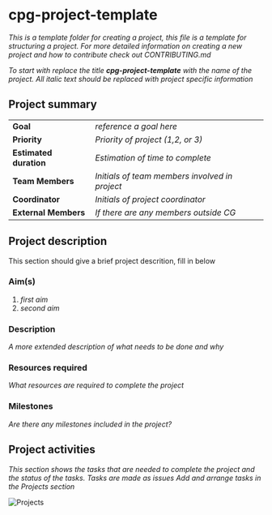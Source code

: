 # cpg-project-template

*This is a template folder for creating a project, this file is a template for structuring a project. For more detailed information on creating a new project and how to contribute check out CONTRIBUTING.md*

*To start with replace the title **cpg-project-template** with the name of the project.*
*All italic text should be replaced with project specific information*

## Project summary
| | |
|-|-|
| **Goal** | *reference a goal here* |
| **Priority** | *Priority of project (1,2, or 3)* |
| **Estimated duration** | *Estimation of time to complete* |
| **Team Members** | *Initials of team members involved in project* |
| **Coordinator** | *Initials of project coordinator* |
| **External Members** | *If there are any members outside CG* |

## Project description

This section should give a brief project descrition, fill in below

### Aim(s)

1. *first aim*
1. *second aim*

### Description

*A more extended description of what needs to be done and why*

### Resources required

*What resources are required to complete the project*

### Milestones

*Are there any milestones included in the project?*

## Project activities
*This section shows the tasks that are needed to complete the project and the status of the tasks.* *Tasks are made as issues*
*Add and arrange tasks in the Projects section*

![Projects][projects]

[projects]: https://github.com/Clinical-Genomics/cpg-hasta-upgrade-nodes/.github/img/projects.png